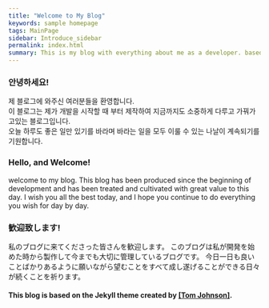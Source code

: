 ```yaml
---
title: "Welcome to My Blog"
keywords: sample homepage
tags: MainPage
sidebar: Introduce_sidebar
permalink: index.html
summary: This is my blog with everything about me as a developer. based on the Jekyll theme.
---
```


### 안녕하세요!

제 블로그에 와주신 여러분들을 환영합니다.  
이 블로그는 제가 개발을 시작할 때 부터 제작하여 지금까지도 소중하게 다루고 가꿔가고있는 블로그입니다.  
오늘 하루도 좋은 일만 있기를 바라며 바라는 일을 모두 이룰 수 있는 나날이 계속되기를 기원합니다.

### Hello, and Welcome!

welcome to my blog.
This blog has been produced since the beginning of development and has been treated and cultivated with great value to this day.
I wish you all the best today, and I hope you continue to do everything you wish for day by day.

### 歓迎致します!

私のブログに来てくださった皆さんを歓迎します。
このブログは私が開発を始めた時から製作して今までも大切に管理しているブログです。
今日一日も良いことばかりあるように願いながら望むことをすべて成し遂げることができる日々が続くことを祈ります。

#### This blog is based on the Jekyll theme created by [[Tom Johnson]](https://idratherbewriting.com/category-jekyll/).
